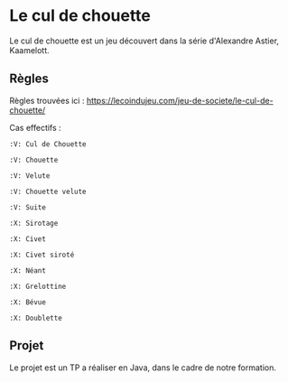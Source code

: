 # Le cul de chouette

Le cul de chouette est un jeu découvert dans la série d'Alexandre Astier, Kaamelott.

## Règles

Règles trouvées ici : https://lecoindujeu.com/jeu-de-societe/le-cul-de-chouette/

Cas effectifs  :

    :V: Cul de Chouette
    
    :V: Chouette
    
    :V: Velute
    
    :V: Chouette velute
    
    :V: Suite
    
    :X: Sirotage
    
    :X: Civet
    
    :X: Civet siroté
    
    :X: Néant
    
    :X: Grelottine
    
    :X: Bévue
    
    :X: Doublette
    

## Projet

Le projet est un TP a réaliser en Java, dans le cadre de notre formation.
